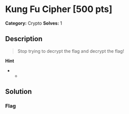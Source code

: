 # Kung Fu Cipher [500 pts]

**Category:** Crypto
**Solves:** 1

## Description
>Stop trying to decrypt the flag and decrypt the flag!

**Hint**
* -

## Solution

### Flag

